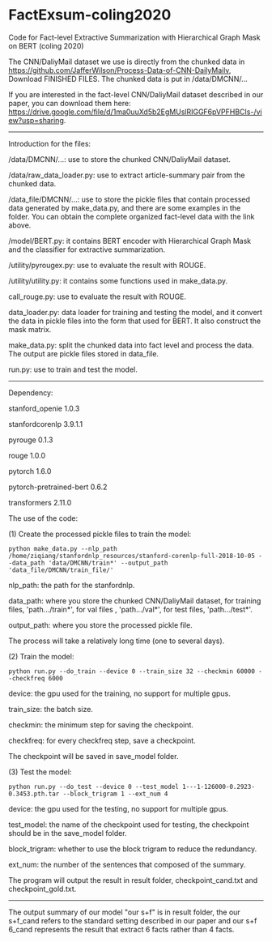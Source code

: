 # FactExsum-coling2020
Code for Fact-level Extractive Summarization with Hierarchical Graph Mask on BERT (coling 2020)

The CNN/DaliyMail dataset we use is directly from the chunked data in https://github.com/JafferWilson/Process-Data-of-CNN-DailyMailv, Download FINISHED FILES.
The chunked data is put in /data/DMCNN/...

If you are interested in the fact-level CNN/DaliyMail dataset described in our paper, you can download them here: https://drive.google.com/file/d/1ma0uuXd5b2EgMUslRIGGF6pVPFHBCIs-/view?usp=sharing.

-----------------------------------------------------------------------------------------------------------------------------

Introduction for the files:

  /data/DMCNN/...: use to store the chunked CNN/DaliyMail dataset.

  /data/raw_data_loader.py: use to extract article-summary pair from the chunked data.

  /data_file/DMCNN/...: use to store the pickle files that contain processed data generated by make_data.py, and there are some examples in the folder. You can obtain the    complete organized fact-level data with the link above.

  /model/BERT.py: it contains BERT encoder with Hierarchical Graph Mask and the classifier for extractive summarization.

  /utility/pyrougex.py: use to evaluate the result with ROUGE.

  /utility/utility.py: it contains some functions used in make_data.py.

  call_rouge.py: use to evaluate the result with ROUGE.

  data_loader.py: data loader for training and testing the model, and it convert the data in pickle files into the form that used for BERT. It also construct the mask matrix.

  make_data.py: split the chunked data into fact level and process the data. The output are pickle files stored in data_file.

  run.py: use to train and test the model. 

---------------------------------------------------------------------------------------------------------------------------
Dependency:

stanford_openie           1.0.3

stanfordcorenlp           3.9.1.1

pyrouge                   0.1.3

rouge                     1.0.0

pytorch                   1.6.0    

pytorch-pretrained-bert   0.6.2

transformers              2.11.0


The use of the code:

(1) Create the processed pickle files to train the model: 
```
python make_data.py --nlp_path /home/ziqiang/stanfordnlp_resources/stanford-corenlp-full-2018-10-05 --data_path 'data/DMCNN/train*' --output_path 'data_file/DMCNN/train_file/'
```
nlp_path: the path for the stanfordnlp.

data_path: where you store the chunked CNN/DaliyMail dataset, for training files, 'path.../train*', for val files , 'path.../val*', for test files, 'path.../test*'.

output_path: where you store the processed pickle file.

The process will take a relatively long time (one to several days).

(2) Train the model:
```
python run.py --do_train --device 0 --train_size 32 --checkmin 60000 --checkfreq 6000
```
device: the gpu used for the training, no support for multiple gpus.

train_size: the batch size.

checkmin: the minimum step for saving the checkpoint.

checkfreq: for every checkfreq step, save a checkpoint.

The checkpoint will be saved in save_model folder.

(3) Test the model:
```
python run.py --do_test --device 0 --test_model 1---1-126000-0.2923-0.3453.pth.tar --block_trigram 1 --ext_num 4
```
device: the gpu used for the testing, no support for multiple gpus.

test_model: the name of the checkpoint used for testing, the checkpoint should be in the save_model folder.

block_trigram: whether to use the block trigram to reduce the redundancy.

ext_num: the number of the sentences that composed of the summary.

The program will output the result in result folder, checkpoint_cand.txt and checkpoint_gold.txt.


---------------------------------------------------------------------------------------------------------------------------

The output summary of our model "our s+f" is in result folder, the our s+f_cand refers to the standard setting described in our paper and our s+f 6_cand represents the result that extract 6 facts rather than 4 facts.

